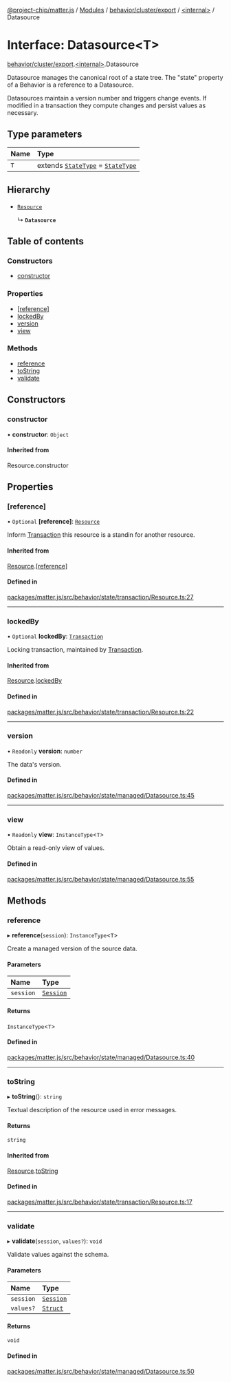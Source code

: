 [@project-chip/matter.js](../README.md) / [Modules](../modules.md) / [behavior/cluster/export](../modules/behavior_cluster_export.md) / [\<internal\>](../modules/behavior_cluster_export._internal_.md) / Datasource

# Interface: Datasource\<T\>

[behavior/cluster/export](../modules/behavior_cluster_export.md).[\<internal\>](../modules/behavior_cluster_export._internal_.md).Datasource

Datasource manages the canonical root of a state tree.  The "state" property of a Behavior is a reference to a
Datasource.

Datasources maintain a version number and triggers change events.  If modified in a transaction they compute changes
and persist values as necessary.

## Type parameters

| Name | Type |
| :------ | :------ |
| `T` | extends [`StateType`](behavior_cluster_export._internal_.StateType.md) = [`StateType`](behavior_cluster_export._internal_.StateType.md) |

## Hierarchy

- [`Resource`](behavior_export._internal_.Resource-1.md)

  ↳ **`Datasource`**

## Table of contents

### Constructors

- [constructor](behavior_cluster_export._internal_.Datasource-1.md#constructor)

### Properties

- [[reference]](behavior_cluster_export._internal_.Datasource-1.md#[reference])
- [lockedBy](behavior_cluster_export._internal_.Datasource-1.md#lockedby)
- [version](behavior_cluster_export._internal_.Datasource-1.md#version)
- [view](behavior_cluster_export._internal_.Datasource-1.md#view)

### Methods

- [reference](behavior_cluster_export._internal_.Datasource-1.md#reference)
- [toString](behavior_cluster_export._internal_.Datasource-1.md#tostring)
- [validate](behavior_cluster_export._internal_.Datasource-1.md#validate)

## Constructors

### constructor

• **constructor**: `Object`

#### Inherited from

Resource.constructor

## Properties

### [reference]

• `Optional` **[reference]**: [`Resource`](behavior_export._internal_.Resource-1.md)

Inform [Transaction](../modules/behavior_export._internal_.md#transaction) this resource is a standin for another resource.

#### Inherited from

[Resource](behavior_export._internal_.Resource-1.md).[[reference]](behavior_export._internal_.Resource-1.md#[reference])

#### Defined in

[packages/matter.js/src/behavior/state/transaction/Resource.ts:27](https://github.com/project-chip/matter.js/blob/904d0c9b952b91f28a21803759c5e5c66ee4d272/packages/matter.js/src/behavior/state/transaction/Resource.ts#L27)

___

### lockedBy

• `Optional` **lockedBy**: [`Transaction`](behavior_export._internal_.Transaction-1.md)

Locking transaction, maintained by [Transaction](../modules/behavior_export._internal_.md#transaction).

#### Inherited from

[Resource](behavior_export._internal_.Resource-1.md).[lockedBy](behavior_export._internal_.Resource-1.md#lockedby)

#### Defined in

[packages/matter.js/src/behavior/state/transaction/Resource.ts:22](https://github.com/project-chip/matter.js/blob/904d0c9b952b91f28a21803759c5e5c66ee4d272/packages/matter.js/src/behavior/state/transaction/Resource.ts#L22)

___

### version

• `Readonly` **version**: `number`

The data's version.

#### Defined in

[packages/matter.js/src/behavior/state/managed/Datasource.ts:45](https://github.com/project-chip/matter.js/blob/904d0c9b952b91f28a21803759c5e5c66ee4d272/packages/matter.js/src/behavior/state/managed/Datasource.ts#L45)

___

### view

• `Readonly` **view**: `InstanceType`\<`T`\>

Obtain a read-only view of values.

#### Defined in

[packages/matter.js/src/behavior/state/managed/Datasource.ts:55](https://github.com/project-chip/matter.js/blob/904d0c9b952b91f28a21803759c5e5c66ee4d272/packages/matter.js/src/behavior/state/managed/Datasource.ts#L55)

## Methods

### reference

▸ **reference**(`session`): `InstanceType`\<`T`\>

Create a managed version of the source data.

#### Parameters

| Name | Type |
| :------ | :------ |
| `session` | [`Session`](behavior_cluster_export._internal_.Session.md) |

#### Returns

`InstanceType`\<`T`\>

#### Defined in

[packages/matter.js/src/behavior/state/managed/Datasource.ts:40](https://github.com/project-chip/matter.js/blob/904d0c9b952b91f28a21803759c5e5c66ee4d272/packages/matter.js/src/behavior/state/managed/Datasource.ts#L40)

___

### toString

▸ **toString**(): `string`

Textual description of the resource used in error messages.

#### Returns

`string`

#### Inherited from

[Resource](behavior_export._internal_.Resource-1.md).[toString](behavior_export._internal_.Resource-1.md#tostring)

#### Defined in

[packages/matter.js/src/behavior/state/transaction/Resource.ts:17](https://github.com/project-chip/matter.js/blob/904d0c9b952b91f28a21803759c5e5c66ee4d272/packages/matter.js/src/behavior/state/transaction/Resource.ts#L17)

___

### validate

▸ **validate**(`session`, `values?`): `void`

Validate values against the schema.

#### Parameters

| Name | Type |
| :------ | :------ |
| `session` | [`Session`](behavior_cluster_export._internal_.Session.md) |
| `values?` | [`Struct`](../modules/behavior_cluster_export._internal_.md#struct) |

#### Returns

`void`

#### Defined in

[packages/matter.js/src/behavior/state/managed/Datasource.ts:50](https://github.com/project-chip/matter.js/blob/904d0c9b952b91f28a21803759c5e5c66ee4d272/packages/matter.js/src/behavior/state/managed/Datasource.ts#L50)
